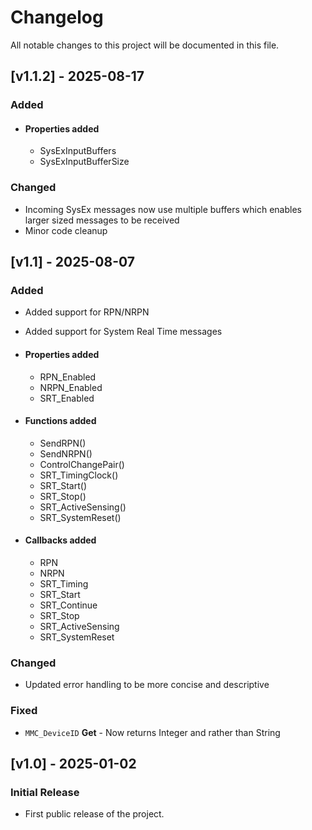 # Changelog

All notable changes to this project will be documented in this file.

## [v1.1.2] - 2025-08-17
### Added
- #### Properties added
    - SysExInputBuffers
    - SysExInputBufferSize
	 
### Changed
- Incoming SysEx messages now use multiple buffers which enables larger sized messages to be received
- Minor code cleanup

## [v1.1] - 2025-08-07
### Added
- Added support for RPN/NRPN
- Added support for System Real Time messages
- #### Properties added
    - RPN_Enabled
    - NRPN_Enabled
    - SRT_Enabled
        
- #### Functions added
    - SendRPN()
    - SendNRPN()
    - ControlChangePair()
    - SRT_TimingClock()
    - SRT_Start()
    - SRT_Stop()
    - SRT_ActiveSensing()
    - SRT_SystemReset()
        
- #### Callbacks added
    - RPN
    - NRPN
    - SRT_Timing
    - SRT_Start
    - SRT_Continue
    - SRT_Stop
    - SRT_ActiveSensing
    - SRT_SystemReset

### Changed
- Updated error handling to be more concise and descriptive

### Fixed
- `MMC_DeviceID` **Get** - Now returns Integer and rather than String

## [v1.0] - 2025-01-02
### Initial Release
- First public release of the project.

